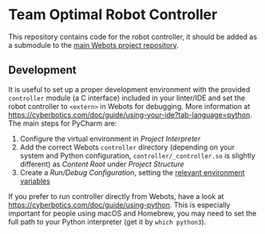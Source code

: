 # Team Optimal Robot Controller

This repository contains code for the robot controller, it should be added as a
submodule to the [main Webots project
repository](https://github.com/IDP-L211/idp).

## Development

It is useful to set up a proper development environment with the provided
`controller` module (a C interface) included in your linter/IDE and set the
robot controller to `<extern>` in Webots for debugging. More information at
https://cyberbotics.com/doc/guide/using-your-ide?tab-language=python. The main
steps for PyCharm are:

1. Configure the virtual environment in _Project Interpreter_
2. Add the correct Webots `controller` directory (depending on your system and
   Python configuration, `controller/_controller.so` is slightly different) as
   _Content Root_ under _Project Structure_
3. Create a _Run/Debug Configuration_, setting the [relevant environment
   variables](https://cyberbotics.com/doc/guide/running-extern-robot-controllers?tab-language=python)

If you prefer to run controller directly from Webots, have a look at
https://cyberbotics.com/doc/guide/using-python. This is especially important
for people using macOS and Homebrew, you may need to set the full path to your
Python interpreter (get it by `which python3`).
